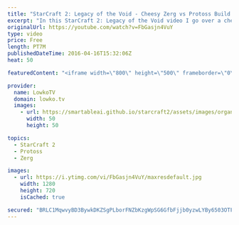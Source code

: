 ```yaml
---
title: "StarCraft 2: Legacy of the Void - Cheesy Zerg vs Protoss Build Order! (Zerg Guide)"
excerpt: "In this StarCraft 2: Legacy of the Void video I go over a cheesy Zerg versus Protoss build order that works extremely well on Prion Terraces. The basic idea is to hard counter the Protoss strategy of going for a quick expansion, by using the Golden Minerals to your advantage.  Going for a quick double"
originalUrl: https://youtube.com/watch?v=FbGasjn4VuY
type: video
price: Free
length: PT7M
publishedDateTime: 2016-04-16T15:32:06Z
heat: 50

featuredContent: "<iframe width=\"800\" height=\"500\" frameborder=\"0\" src=\"https://www.youtube.com/embed/FbGasjn4VuY\" allow=\"accelerometer; autoplay; encrypted-media; gyroscope; picture-in-picture\" allowfullscreen></iframe>"

provider:
  name: LowkoTV
  domain: lowko.tv
  images:
    - url: https://smartableai.github.io/starcraft2/assets/images/organizations/lowko.tv-50x50.jpg
      width: 50
      height: 50

topics:
  - StarCraft 2
  - Protoss
  - Zerg

images:
  - url: https://i.ytimg.com/vi/FbGasjn4VuY/maxresdefault.jpg
    width: 1280
    height: 720
    isCached: true

secured: "BRLC1MqwvyBD3BywkDKZSgPLborFNZbKzgWpSG6GfbFjjb0yzwLYBy6503OTFqKLBPu+jsEhx+9olxkykcjXubj1bjhvmFCnywFpYqbUg0xae5mmQurBIXOeEn3GG6mtJEmQjxcmtUP/i1nYcYd52neTzZGZLNqHIITzAJIr78Gv5sFLyjX7nC+47ezp79LKInAmRdQJbqU7TYtpV3Nbq60jfR6GvYqYYtsgWpwjPHRZIKxCuXpZwlKzNxapTH51+gkEb6JpDglEEx1M1dgLE9Kk4ZMVuq1IGsQ+cHeaXWZsVkYR8CDRWh//g/rklhRTVIc9OUdPmSSF0PEez79jgPfGT1ZTSlZQEPzmNm0FBh3VgLaxk8rYdFTqN9CQDzUSvkdcfyyQ1HjofowEJU+aEs9Dozm+kneAOP8Xce3qMeU=;dzs4KmsARUuqjJdqZKOzMw=="
---
```



